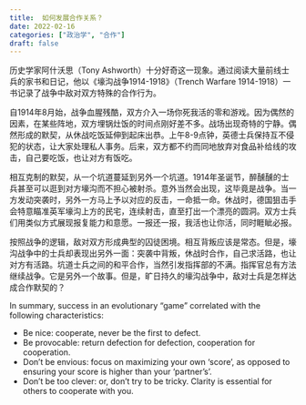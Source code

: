 ```yaml
---
title:  如何发展合作关系？
date: 2022-02-16
categories: ["政治学", "合作"]
draft: false
---
```


历史学家阿什沃思（Tony Ashworth）十分好奇这一现象。通过阅读大量前线士兵的家书和日记，他以《壕沟战争1914-1918》（Trench Warfare 1914-1918）一书记录了战争中敌对双方特殊的合作行为。

自1914年8月始，战争血腥残酷，双方介入一场你死我活的零和游戏。因为偶然的因素，在某些阵地，双方埋锅灶饭的时间点刚好差不多。战场出现奇特的宁静。偶然形成的默契，从休战吃饭延伸到起床出恭。上午8-9点钟，英德士兵保持互不侵犯的状态，让大家处理私人事务。后来，双方都不约而同地放弃对食品补给线的攻击，自己要吃饭，也让对方有饭吃。

相互克制的默契，从一个坑道蔓延到另外一个坑道。1914年圣诞节，醉醺醺的士兵甚至可以逛到对方壕沟而不担心被射杀。意外当然会出现，这毕竟是战争。当一方发动突袭时，另外一方马上予以对应的反击，一命抵一命。休战时，德国狙击手会特意瞄准英军壕沟上方的民宅，连续射击，直至打出一个漂亮的圆洞。双方士兵们用类似方式展现报复能力和意愿。一报还一报，我活也让你活，同时睚眦必报。

按照战争的逻辑，敌对双方形成典型的囚徒困境。相互背叛应该是常态。但是，壕沟战争中的士兵却表现出另外一面：突袭中背叛，休战时合作，自己求活路，也让对方有活路。坑道士兵之间的和平合作，当然引发指挥部的不满。指挥官总有方法继续战争。它是另外一个故事。但是，旷日持久的壕沟战争中，敌对士兵是怎样达成合作默契的？

In summary, success in an evolutionary “game” correlated with the following characteristics:

- Be nice: cooperate, never be the first to defect.
- Be provocable: return defection for defection, cooperation for cooperation.
- Don’t be envious: focus on maximizing your own ‘score’, as opposed to ensuring your score is higher than your ‘partner’s’.
- Don’t be too clever: or, don’t try to be tricky. Clarity is essential for others to cooperate with you.
